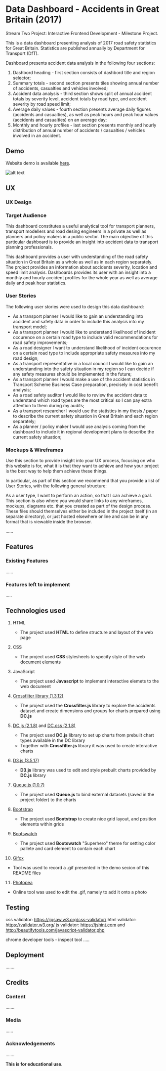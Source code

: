 # Data Dashboard - Accidents in Great Britain (2017)

Stream Two Project: Interactive Frontend Development - Milestone Project.

This is a data dashboard presenting analysis of 2017 road safety statistics for Great Britain.
Statistics are published annually by Department for Transport (DfT).

Dashboard presents accident data analysis in the following four sections:

1. Dashbord heading - first section consists of dashbord title and region selector;
2. Summary totals - second section presents tiles showing annual number of accidents, casualties and vehicles involved;
3. Accident data analysis - third section shows split of annual accident totals by severity level,
   accident totals by road type, and accident severity by road speed limit;
4. Average daily values - fourth section presents average daily figures (accidents and casualties), as well as peak hours
   and peak hour values (accidents and casualties) on an average day;
5. Monthly and hourly profiles - last section presents monthly and hourly distribution of annual number of accidents / casualties / vehicles involved in an accident.

## Demo

Website demo is available [here](https://jbroks.github.io/GB-Accidents-Dashboard/ "GB_Accidents_Dashboard").

![alt text](https://jbroks.github.io/GB-Accidents-Dashboard/static/images/mackbook_dashboard.gif "Gif")


## UX

### UX Design


### Target Audience

This dashboard constitutes a useful analytical tool for transport planners, transport modellers and road desing engineers
in a private as well as planners and policy makers in a public sector. The main objective of this particular dashboard is to 
provide an insight into accident data to transport planning professionals.

This dashboard provides a user with understanding of the road safety situation in Great Britain as a whole as well as in each region separately.
The project provides an information about accidents severity, location and speed limit analysis. Dashboards provides its user with an insight into
a monthly and hourly accident profiles for the whole year as well as average daily and peak hour statistics.

### User Stories

The following user stories were used to design this data dashboard:
   - As a transport planner I would like to gain an understanding into accident and safety data in order to 
     include this analysis into my transport model;
   - As a transport planner I would like to understand likelihood of incident occurence on a certain road type to include
     valid recommendations for road safety improvements;
   - As a road designer I want to understand likelihood of incident occurence on a certain road type to include
     appropriate safety measures into my road design;
   - As a transport representative in a local council I would like to gain an understanding into the safety situation in my region
     so I can decide if any safety measures should be implemented in the future;
   - As a transport planner I would make a use of the accident statistics in Transport Scheme Business Case preparation,
     precisely in cost benefit analysis;
   - As a road safety auditor I would like to review the accident data to understand which road types are the most critical so I can
     pay extra attention to them during my audits;
   - As a transport researcher I would use the statistics in my thesis / paper to describe the current safety situation in Great Britain
     and each region separately;
   - As a planner / policy maker I would use analysis coming from the dashboard to include it in regional development plans to describe
     the current safety situation;

### Mockups & Wireframes




Use this section to provide insight into your UX process, focusing on who this website is for, 
what it is that they want to achieve and how your project is the best way to help them achieve these things.

In particular, as part of this section we recommend that you provide a list of User Stories, with the following general structure:

As a user type, I want to perform an action, so that I can achieve a goal.
This section is also where you would share links to any wireframes, mockups, diagrams etc. that you created as part of the design process. These files should themselves either be included in the project itself (in an separate directory), or just hosted elsewhere online and can be in any format that is viewable inside the browser.

......

## Features

### Existing Features

......

### Features left to implement

.....

## Technologies used

1. HTML
   - The project used **HTML** to define structure and layout of the web page

2. CSS
   - The project used **CSS** stylesheets to specify style of the web document elements

3. JavaScript
   - The project used **Javascript** to implement interactive elemets to the web document

4. [Crossfilter library (1.3.12)](https://cdnjs.cloudflare.com/ajax/libs/crossfilter/1.3.12/crossfilter.min.js)
   - The project used the **Crossfilter.js** library to explore the accidents dataset
   and create dimensions and groups for charts prepared using **DC.js**

5. [DC.js (2.1.8)](https://cdnjs.cloudflare.com/ajax/libs/dc/2.1.8/dc.min.js) and [DC.css (2.1.8)](https://cdnjs.cloudflare.com/ajax/libs/dc/2.1.8/dc.min.cs)
   - The project used **DC.js** library to set up charts from prebuilt chart types available in the DC library
   - Together with **Crossfilter.js** library it was used to create interactive charts

6. [D3.js (3.5.17)](https://cdnjs.cloudflare.com/ajax/libs/d3/3.5.17/d3.min.js)
   - **D3.js** library was used to edit and style prebuilt charts provided by **DC.js** library

7. [Queue.js (1.0.7)](https://cdnjs.cloudflare.com/ajax/libs/queue-async/1.0.7/queue.min.js)
   - The project used **Queue.js** to bind external datasets (saved in the project folder) to the charts

8. [Bootstrap](https://getbootstrap.com/)
   - The project used **Bootstrap** to create nice grid layout, and position elements within grids

9. [Bootswatch](https://bootswatch.com/)
   - The project used **Bootswatch** "Superhero" theme for setting color pallete and card element to contain each chart

10. [Gifox](https://gifox.io/)
   - Tool was used to record a .gif presented in the demo secion of this README files

11. [Photopea](https://www.photopea.com)
   - Online tool was used to edit the .gif, namely to add it onto a photo

## Testing

css validator: https://jigsaw.w3.org/css-validator/
html validator: https://validator.w3.org/
js validator: https://jshint.com and http://beautifytools.com/javascript-validator.php

chrome developer tools - inspect tool
.....

## Deployment

.......

## Credits

### Content

.......


### Media

......

### Acknowledgements

.......

**This is for educational use.**